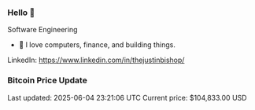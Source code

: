 ### Hello 🤙  

Software Engineering

- 🔭 I love computers, finance, and building things.
  
LinkedIn: https://www.linkedin.com/in/thejustinbishop/  






































































































































































































































































































































































































































































































































































































































































### Bitcoin Price Update
Last updated: 2025-06-04 23:21:06 UTC
Current price: $104,833.00 USD
